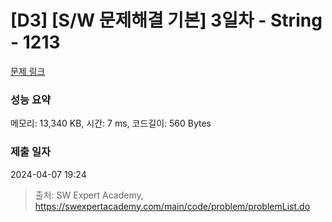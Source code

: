 # [D3] [S/W 문제해결 기본] 3일차 - String - 1213 

[문제 링크](https://swexpertacademy.com/main/code/problem/problemDetail.do?contestProbId=AV14P0c6AAUCFAYi) 

### 성능 요약

메모리: 13,340 KB, 시간: 7 ms, 코드길이: 560 Bytes

### 제출 일자

2024-04-07 19:24



> 출처: SW Expert Academy, https://swexpertacademy.com/main/code/problem/problemList.do